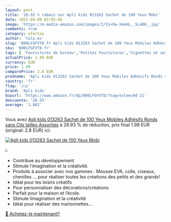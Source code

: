 ```yaml
---
layout: post
title: '28.93 % rabais sur Apli kids 013263 Sachet de 100 Yeux Mobi'
date: 2021-04-08 03:03:46
image: 'https://m.media-amazon.com/images/I/51+Ow-X4eHL._SL400_.jpg'
comments: true
category: ofertas
author: 'tole.es'
slug: 'B00LFGFVT8-fr Apli kids 013263 Sachet de 100 Yeux Mobiles Adhésifs Ronds...'
sku: 'B00LFGFVT8-fr'
tags: [ 'Fournitures de bureau','Petites fournitures','Vignettes et autocollants','apli kids','Étiquettes et autocollants','Étiquettes, onglets séparateurs et tampons', ]
actualPrice: 1.99 EUR
currency: EUR
price: 1.99
comparePrice: 2.8 EUR
prodname: 'Apli kids 013263 Sachet de 100 Yeux Mobiles Adhésifs Ronds sans Cils tailles Assorties'
country: 'fr'
flag: '🇫🇷'
brand: 'Apli kids'
buyurl: 'https://www.amazon.fr/dp/B00LFGFVT8/?tag=tolees0d-21'
descuento: '28.93'
average: '1.882'
---
```


Vous avez [Apli kids 013263 Sachet de 100 Yeux Mobiles Adhésifs Ronds sans Cils tailles Assorties](https://www.amazon.fr/dp/B00LFGFVT8/?tag=tolees0d-21)  à  28.93 % de réduction, prix final  1.99 EUR (original: 2.8 EUR) ici:

[![Apli kids 013263 Sachet de 100 Yeux Mobi](https://m.media-amazon.com/images/I/51+Ow-X4eHL._SL400_.jpg)](https://www.amazon.fr/dp/B00LFGFVT8/?tag=tolees0d-21)

ℹ️:

- Contribue au développement
- Stimule l’imagination et la créativité.
- Produits à associer avec nos gammes : Mousse EVA, colle, ciseaux, chenilles ... pour réaliser toutes les créations des petits et des grands!
- Idéal pour les loisirs créatifs
- Pour personnaliser des décorations/créations
- Parfait pour la maison et l’école.
- Stimule limagination et la créativité
- Idéal pour réaliser des marionnettes…

[🛒 Achetez-le maintenant!!](https://www.amazon.fr/dp/B00LFGFVT8/?tag=tolees0d-21)
